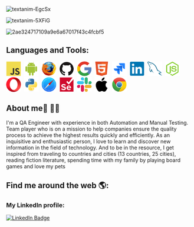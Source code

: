 ![textanim-EgcSx](https://github.com/AnastasiyaYarm/AnastasiyaYarm/assets/148359221/ee80694b-6dce-46ed-a152-bfd12b56c135)


![textanim-5XFiG](https://github.com/AnastasiyaYarm/AnastasiyaYarm/assets/148359221/d928941e-8627-4ed3-a0fb-92e4c7f05daa)


![2ae324717109a9e6a67017f43c4fcbf5](https://github.com/AnastasiyaYarm/AnastasiyaYarm/assets/148359221/61c79a8b-44ca-4c5a-a485-261db9866004)


## Languages and Tools:

<div>
  <img src="https://github.com/devicons/devicon/blob/master/icons/javascript/javascript-original.svg" title="JavaScript" alt="JavaScript" width="40" height="40"/>&nbsp;
  <img src="https://github.com/devicons/devicon/blob/master/icons/android/android-original.svg" title="android" alt="android" width="40" height="40"/>&nbsp; 
<img src="https://github.com/devicons/devicon/blob/master/icons/firefox/firefox-original.svg" title="firefox" alt="firefox" width="40" height="40"/>&nbsp; 
  <img src="https://github.com/devicons/devicon/blob/master/icons/github/github-original.svg" title="github" alt="github" width="40" height="40"/>&nbsp; 
  <img src="https://github.com/devicons/devicon/blob/master/icons/google/google-original.svg" title="google" alt="google" width="40" height="40"/>&nbsp; 
<img src="https://github.com/devicons/devicon/blob/master/icons/html5/html5-original.svg" title="html5" alt="html5" width="40" height="40"/>&nbsp;
  <img src="https://github.com/devicons/devicon/blob/master/icons/jira/jira-original.svg" title="jira" alt="jira" width="40" height="40"/>&nbsp;
<img src="https://github.com/devicons/devicon/blob/master/icons/linkedin/linkedin-original.svg" title="linkedin" alt="linkedin" width="40" height="40"/>&nbsp;
<img src="https://github.com/devicons/devicon/blob/master/icons/mysql/mysql-original.svg" title="mysql" alt="mysql" width="40" height="40"/>&nbsp;
<img src="https://github.com/devicons/devicon/blob/master/icons/nodejs/nodejs-original.svg" title="nodejs" alt="nodejs" width="40" height="40"/>&nbsp;
  <img src="https://github.com/devicons/devicon/blob/master/icons/opera/opera-original.svg" title="opera" alt="opera" width="40" height="40"/>&nbsp;
<img src="https://github.com/devicons/devicon/blob/master/icons/python/python-original.svg" title="python" alt="python" width="40" height="40"/>&nbsp;
<img src="https://github.com/devicons/devicon/blob/master/icons/safari/safari-original.svg" title="safari" alt="safari" width="40" height="40"/>&nbsp;
<img src="https://github.com/devicons/devicon/blob/master/icons/selenium/selenium-original.svg" title="selenium" alt="selenium" width="40" height="40"/>&nbsp;
<img src="https://github.com/devicons/devicon/blob/master/icons/slack/slack-original.svg" title="slack" alt="slack" width="40" height="40"/>&nbsp;
  <img src="https://github.com/devicons/devicon/blob/master/icons/apple/apple-original.svg" title="apple" alt="apple" width="40" height="40"/>&nbsp;
<img src="https://github.com/devicons/devicon/blob/master/icons/chrome/chrome-original.svg" title="chrome" alt="chrome" width="40" height="40"/>&nbsp;
</div>


## About me👋 :woman_technologist:
I'm a QA Engineer with experience in both Automation and Manual Testing. Team player who is on a mission to help companies ensure the quality process to achieve the highest results quickly and efficiently.  As an inquisitive and enthusiastic person, I love to learn and discover new information in the field of technology. And to be in the resource, I get inspired from traveling to countries and cities (13 countries, 25 cities), reading fiction literature, spending time with my family by playing board games and love my pets 

## Find me around the web 🌎: 
### My LinkedIn profile:
<div id="badges">
  <a href="https://www.linkedin.com/in/anastasiya-yarmashchuk/">
  <img src="https://img.shields.io/badge/LinkedIn-blue?style=for-the-badge&logo=linkedin&logoColor=white"alt="LinkedIn Badge"/>
  </a>
